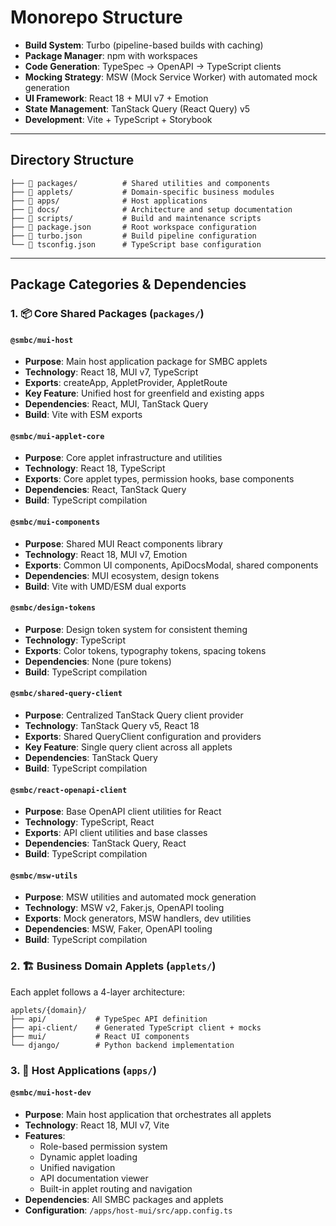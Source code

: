 # Monorepo Structure

- **Build System**: Turbo (pipeline-based builds with caching)
- **Package Manager**: npm with workspaces
- **Code Generation**: TypeSpec → OpenAPI → TypeScript clients
- **Mocking Strategy**: MSW (Mock Service Worker) with automated mock generation
- **UI Framework**: React 18 + MUI v7 + Emotion
- **State Management**: TanStack Query (React Query) v5
- **Development**: Vite + TypeScript + Storybook

---

## Directory Structure

```
├── 📁 packages/          # Shared utilities and components
├── 📁 applets/           # Domain-specific business modules
├── 📁 apps/              # Host applications
├── 📁 docs/              # Architecture and setup documentation
├── 📁 scripts/           # Build and maintenance scripts
├── 🔧 package.json       # Root workspace configuration
├── 🔧 turbo.json         # Build pipeline configuration
└── 🔧 tsconfig.json      # TypeScript base configuration
```

---

## Package Categories & Dependencies

### 1. 📦 Core Shared Packages (`packages/`)

#### `@smbc/mui-host`

- **Purpose**: Main host application package for SMBC applets
- **Technology**: React 18, MUI v7, TypeScript
- **Exports**: createApp, AppletProvider, AppletRoute
- **Key Feature**: Unified host for greenfield and existing apps
- **Dependencies**: React, MUI, TanStack Query
- **Build**: Vite with ESM exports

#### `@smbc/mui-applet-core`

- **Purpose**: Core applet infrastructure and utilities
- **Technology**: React 18, TypeScript
- **Exports**: Core applet types, permission hooks, base components
- **Dependencies**: React, TanStack Query
- **Build**: TypeScript compilation

#### `@smbc/mui-components`

- **Purpose**: Shared MUI React components library
- **Technology**: React 18, MUI v7, Emotion
- **Exports**: Common UI components, ApiDocsModal, shared components
- **Dependencies**: MUI ecosystem, design tokens
- **Build**: Vite with UMD/ESM dual exports

#### `@smbc/design-tokens`

- **Purpose**: Design token system for consistent theming
- **Technology**: TypeScript
- **Exports**: Color tokens, typography tokens, spacing tokens
- **Dependencies**: None (pure tokens)
- **Build**: TypeScript compilation

#### `@smbc/shared-query-client`

- **Purpose**: Centralized TanStack Query client provider
- **Technology**: TanStack Query v5, React 18
- **Exports**: Shared QueryClient configuration and providers
- **Key Feature**: Single query client across all applets
- **Dependencies**: TanStack Query
- **Build**: TypeScript compilation

#### `@smbc/react-openapi-client`

- **Purpose**: Base OpenAPI client utilities for React
- **Technology**: TypeScript, React
- **Exports**: API client utilities and base classes
- **Dependencies**: TanStack Query, React
- **Build**: TypeScript compilation

#### `@smbc/msw-utils`

- **Purpose**: MSW utilities and automated mock generation
- **Technology**: MSW v2, Faker.js, OpenAPI tooling
- **Exports**: Mock generators, MSW handlers, dev utilities
- **Dependencies**: MSW, Faker, OpenAPI tooling
- **Build**: TypeScript compilation

### 2. 🏗️ Business Domain Applets (`applets/`)

Each applet follows a 4-layer architecture:

```
applets/{domain}/
├── api/           # TypeSpec API definition
├── api-client/    # Generated TypeScript client + mocks
├── mui/           # React UI components
└── django/        # Python backend implementation
```

### 3. 🚀 Host Applications (`apps/`)

#### `@smbc/mui-host-dev`

- **Purpose**: Main host application that orchestrates all applets
- **Technology**: React 18, MUI v7, Vite
- **Features**:
  - Role-based permission system
  - Dynamic applet loading
  - Unified navigation
  - API documentation viewer
  - Built-in applet routing and navigation
- **Dependencies**: All SMBC packages and applets
- **Configuration**: `/apps/host-mui/src/app.config.ts`
